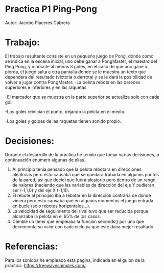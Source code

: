 # Practica P1 Ping-Pong
Autor: Jacobo Placeres Cabrera

# Trabajo:
  El trabajo resultante consiste en un pequeño juego de Pong, donde como se indica en la escena inicial, uno debe ganar a PongMaster, el maestro del Ping Pong, y marcarle al menos 3 goles, en el caso de que uno gane o pierda, el juego salta a otra pantalla donde se le muestra un texto que dependera del resultado (victoria o derrota) y se le dará la posibilidad de volver a jugar contra PongMaster.
  -La pelota rebota en las paredes superiores e inferiores y en las raquetas.
  
  -El marcador que se muestra en la parte superior se actualiza solo con cada gol.
  
  -Los goles reinician el punto, dejando la pelota en el medio.
  
  -Los goles y golpes de las raquetas tienen sonido propio.
  
# Decisiones:
  Durante el desarrollo de la práctica he tenido que tomar varias decisiones, a continuación enumero algunas de ellas.

  1. Al principio tenía pensado que la pelota rebotara en direcciones aleatorias pero esto causaba que se quedara trabada en algunos puntos de la pared, así que decidi que fuera aleatorio pero dentro de un rango de valores (haciendo que las variables de dirección del eje Y pudieran ser (-1,1,0) y del eje X (-1,1)).
  2. El rebote al principio iba a rebotar en la dirección contraria de donde viniera pero esto causaba que en algunos momentos el juego entrada en bucle (solo rebotes horizontales...).
  3. La velocidad de seguimiento del rival tuvo que ser reducida porque alcanzaba la pelota en el 95% de los casos.
  4. Cambie un timer que empleaba la función seconds() por uno que decrementa su valor con cada ciclo ya que este daba mejor resultado.

# Referencias:
  Para los sonidos he empleado esta página, indicada en el guion de la práctica.
https://freewavesamples.com/
